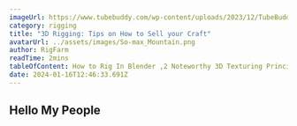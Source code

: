 ```yaml
---
imageUrl: https://www.tubebuddy.com/wp-content/uploads/2023/12/TubeBuddy-Blog-Banner-4-1568x882.jpg
category: rigging
title: "3D Rigging: Tips on How to Sell your Craft"
avatarUrl: ../assets/images/So-max_Mountain.png
author: RigFarm
readTime: 2mins
tableOfContent: How to Rig In Blender ,2 Noteworthy 3D Texturing Principles , Wrapping Up
date: 2024-01-16T12:46:33.691Z
---
```

## Hello My People